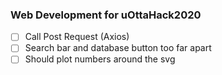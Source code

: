 ### Web Development for uOttaHack2020

- [ ] Call Post Request (Axios)
- [ ] Search bar and database button too far apart
- [ ] Should plot numbers around the svg

